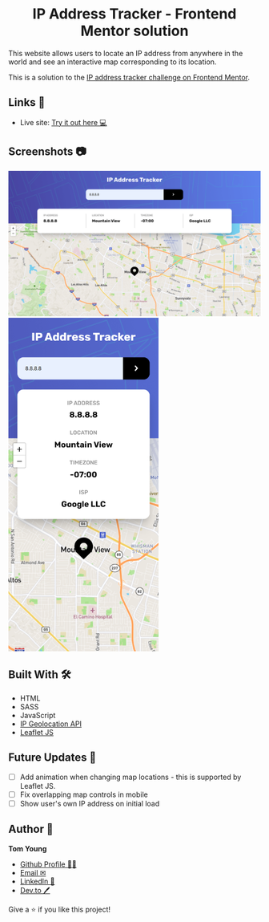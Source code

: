 <h1 align="center">IP Address Tracker - Frontend Mentor solution</h1>

This website allows users to locate an IP address from anywhere in the world and see an interactive map corresponding to its location.

This is a solution to the [IP address tracker challenge on Frontend Mentor](https://www.frontendmentor.io/challenges/ip-address-tracker-I8-0yYAH0).

## Links 🌟

- Live site: [Try it out here 💻](https://thethomasy.github.io/IP-Address-Tracker/ 'Live View')

## Screenshots 📷

<p float="left">
  <img src="./screenshots/screenshot-desktop.png">
  <img src="./screenshots/screenshot-mobile.png" width="300px">
</p>

## Built With 🛠

- HTML
- SASS
- JavaScript
- [IP Geolocation API](https://geo.ipify.org/)
- [Leaflet JS](https://leafletjs.com/)

## Future Updates 🎁

- [ ] Add animation when changing map locations - this is supported by Leaflet JS.
- [ ] Fix overlapping map controls in mobile
- [ ] Show user's own IP address on initial load

## Author 🧑

**Tom Young**

- [Github Profile 👨‍💻](https://github.com/TheThomasY)
- [Email ✉](mailto:tomyoungdev@gmail.com?subject=Hi 'Hi!')
- [LinkedIn 💼](https://www.linkedin.com/in/tom-young5555/)
- [Dev.to 🖊](https://dev.to/thetomy)

Give a ⭐️ if you like this project!
